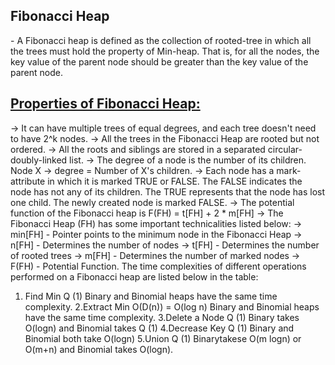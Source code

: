 <h2><b>Fibonacci Heap</b></h2>- A Fibonacci heap is defined as the collection of rooted-tree in which all the trees must hold the property of Min-heap. That is, for all the nodes, the key value of the parent node should be greater than the key value of the parent node.

<h2><b><u>Properties of Fibonacci Heap:</u></b></h2>

-> It can have multiple trees of equal degrees, and each tree doesn't need to have 2^k nodes.
-> All the trees in the Fibonacci Heap are rooted but not ordered.
-> All the roots and siblings are stored in a separated circular-doubly-linked list.
-> The degree of a node is the number of its children. Node X -> degree = Number of X's children.
-> Each node has a mark-attribute in which it is marked TRUE or FALSE. The FALSE indicates the node has not any of its children. The TRUE represents that the node has lost one child. The newly created node is marked FALSE.
-> The potential function of the Fibonacci heap is F(FH) = t[FH] + 2 * m[FH]
-> The Fibonacci Heap (FH) has some important technicalities listed below:
-> min[FH] - Pointer points to the minimum node in the Fibonacci Heap
-> n[FH] - Determines the number of nodes
-> t[FH] - Determines the number of rooted trees
-> m[FH] - Determines the number of marked nodes
-> F(FH) - Potential Function.
The time complexities of different operations performed on a Fibonacci heap are listed below in the table:

1. Find Min Q (1) Binary and Binomial heaps have the same time complexity.
2.Extract Min O(D(n)) = O(log n) Binary and Binomial heaps have the same time complexity.
3.Delete a Node Q (1) Binary takes O(logn) and Binomial takes Q (1)
4.Decrease Key Q (1) Binary and Binomial both take O(logn)
5.Union Q (1) Binarytakese O(m logn) or O(m+n) and Binomial takes O(logn).

